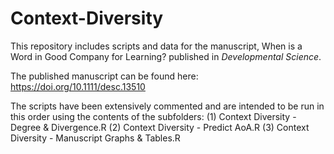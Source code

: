 # Context-Diversity

This repository includes scripts and data for the manuscript, When is a Word in Good Company for Learning? published in _Developmental Science_.

The published manuscript can be found here: https://doi.org/10.1111/desc.13510

The scripts have been extensively commented and are intended to be run in this order using the contents of the subfolders:
(1) Context Diversity - Degree & Divergence.R
(2) Context Diversity - Predict AoA.R
(3) Context Diversity - Manuscript Graphs & Tables.R
